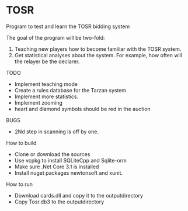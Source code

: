 # TOSR
Program to test and learn the TOSR bidding system

The goal of the program will be two-fold:
1) Teaching new players how to become familiar with the TOSR system.
2) Get statistical analyses about the system. For example, how often will the relayer be the declarer.

TODO
- Implement teaching mode
- Create a rules database for the Tarzan system
- Implement more statistics. 
- Implement zooming
- heart and diamond symbols should be red in the auction

BUGS
- 2Nd step in scanning is off by one.

How to build

- Clone or download the sources
- Use vcpkg to install SQLiteCpp and Sqlite-orm
- Make sure .Net Core 3.1 is installed
- Install nuget packages newtonsoft and xunit.

How to run

- Download cards.dll and copy it to the outputdirectory
- Copy Tosr.db3 to the outputdirectory
